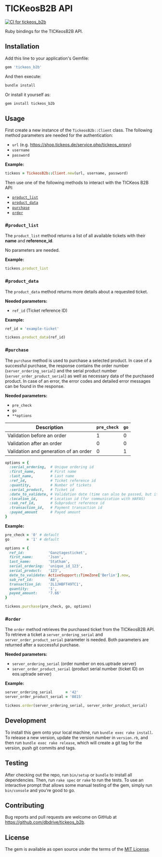 # TICKeosB2B API

[![CI for tickeos_b2b](https://github.com/ioki-mobility/tickeos_b2b/workflows/CI%20for%20tickeos_b2b/badge.svg)](https://github.com/ioki-mobility/tickeos_b2b/actions)

Ruby bindings for the TICKeosB2B API.

## Installation

Add this line to your application's Gemfile:

```ruby
gem 'tickeos_b2b'
```

And then execute:

```ruby
bundle install
```

Or install it yourself as:

```ruby
gem install tickeos_b2b
```

## Usage

First create a new instance of the `TickeosB2b::Client` class. The following method parameters are needed for the authentication:

- `url` (e.g. https://shop.tickeos.de/service.php/tickeos_proxy)
- `username`
- `password`

**Example:**
```ruby
tickeos = TickeosB2b::Client.new(url, username, password)
```

Then use one of the following methods to interact with the TICKeos B2B API:

- [`product_list`](#`product_list`)
- [`product_data`](#`product_data`)
- [`purchase`](`#purchase`)
- [`order`](`#order`)

### #`product_list`

The `product_list` method returns a list of all available tickets with their **name** and **reference_id**.

No parameters are needed.

**Example:**
```ruby
tickeos.product_list
```

### #`product_data`

The `product_data` method returns more details about a requested ticket.

**Needed parameters:**

- `ref_id` (Ticket reference ID)

**Example:**
```ruby
ref_id = 'example-ticket'

tickeos.product_data(ref_id)
```

### #`purchase`

The `purchase` method is used to purchase a selected product. In case of a successful purchase, the response contains the order number (`server_ordering_serial`) and the serial product number (`server_order_product_serial`) as well as necessary data of the purchased product. In case of an error, the error codes and detailed error messages can be found in the response.

**Needed parameters:**

- `pre_check`
- `go`
- `**options`

|Description|`pre_check`|`go`|
|-|-|-|
|Validation before an order|1|0|
|Validation after an order|0|0|
|Validation and generation of an order|0|1|

```ruby
options = {
  :serial_ordering,  # Unique ordering id
  :first_name,       # First name
  :last_name,        # Last name
  :ref_id,           # Ticket reference id
  :quantity,         # Number of tickets
  :serial_product,   # Ticket id
  :date_to_validate, # Validation date (time can also be passed, but it must have a CET/CEST timezone attached to it)
  :location_id,      # Location id (for communication with HAFAS)
  :sub_ref_id,       # Subproduct reference id
  :transaction_id,   # Payment transaction id
  :payed_amount      # Payed amount
}
```

**Example:**
```ruby
pre_check = '0' # default
go        = '1' # default

options = {
  ref_id:           'Ganztagesticket',
  first_name:       'Json',
  last_name:        'Statham',
  serial_ordering:  'unique_id_123',
  serial_product:   '123',
  date_to_validate: ActiveSupport::TimeZone['Berlin'].now,
  sub_ref_id:       'AB',
  transaction_id:   '2L1JHBFT49TC1',
  quantity:         '1',
  payed_amount:     '7.66'
}

tickeos.purchase(pre_check, go, options)
```

### #`order`

The `order` method retrieves the purchased ticket from the TICKeosB2B API. To retrieve a ticket a `server_ordering_serial` and `server_order_product_serial` parameter is needed. Both parameters are returned after a successful purchase.

**Needed parameters:**

- `server_ordering_serial` (order number on eos.uptrade server)
- `server_order_product_serial` (product serial number (ticket ID) on eos.uptrade server)

**Example:**
```ruby
server_ordering_serial      = '42'
server_order_product_serial = '0815'

tickeos.order(server_ordering_serial, server_order_product_serial)
```

## Development

To install this gem onto your local machine, run `bundle exec rake install`. To release a new version, update the version number in `version.rb`, and then run `bundle exec rake release`, which will create a git tag for the version, push git commits and tags.

## Testing

After checking out the repo, run `bin/setup` or `bundle` to install all dependencies. Then, run `rake spec` or `rake` to run the tests. To use an interactive prompt that allows some manual testing of the gem, simply run `bin/console` and you're good to go.

## Contributing

Bug reports and pull requests are welcome on GitHub at https://github.com/dbdrive/tickeos_b2b.


## License

The gem is available as open source under the terms of the [MIT License](https://opensource.org/licenses/MIT).

